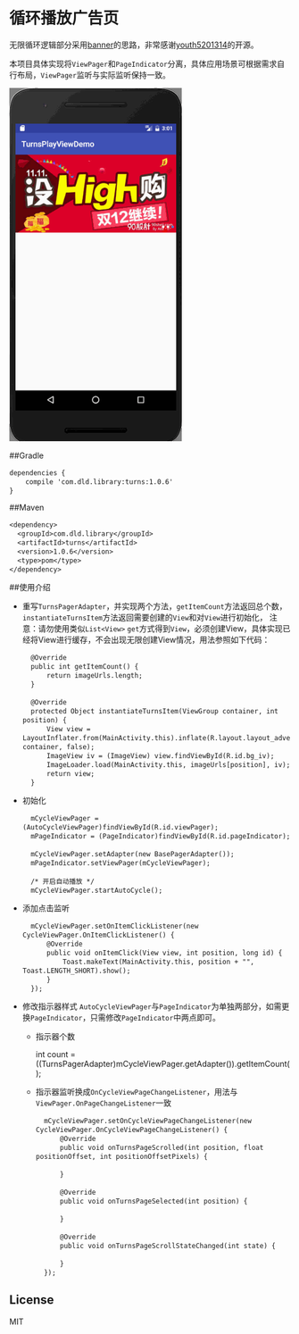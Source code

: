 # 循环播放广告页
无限循环逻辑部分采用[banner](https://github.com/youth5201314/banner)的思路，非常感谢[youth5201314](https://github.com/youth5201314)的开源。

本项目具体实现将`ViewPager`和`PageIndicator`分离，具体应用场景可根据需求自行布局，`ViewPager`监听与实际监听保持一致。

![效果图](https://github.com/danledian/TurnsDemo/blob/master/demo/demo.gif)

##Gradle

    dependencies {
        compile 'com.dld.library:turns:1.0.6'
    }

##Maven

    <dependency>
      <groupId>com.dld.library</groupId>
      <artifactId>turns</artifactId>
      <version>1.0.6</version>
      <type>pom</type>
    </dependency>

##使用介绍
* 重写`TurnsPagerAdapter`，并实现两个方法，`getItemCount`方法返回总个数，`instantiateTurnsItem`方法返回需要创建的`View`和对`View`进行初始化，
注意：请勿使用类似`List<View>` `get`方式得到`View`，必须创建View，具体实现已经将View进行缓存，不会出现无限创建View情况，用法参照如下代码：

        @Override
        public int getItemCount() {
            return imageUrls.length;
        }

        @Override
        protected Object instantiateTurnsItem(ViewGroup container, int position) {
            View view = LayoutInflater.from(MainActivity.this).inflate(R.layout.layout_advert, container, false);
            ImageView iv = (ImageView) view.findViewById(R.id.bg_iv);
            ImageLoader.load(MainActivity.this, imageUrls[position], iv);
            return view;
        }

* 初始化
	
        mCycleViewPager = (AutoCycleViewPager)findViewById(R.id.viewPager);
        mPageIndicator = (PageIndicator)findViewById(R.id.pageIndicator);
		
        mCycleViewPager.setAdapter(new BasePagerAdapter());
        mPageIndicator.setViewPager(mCycleViewPager);
		
		/* 开启自动播放 */
      	mCycleViewPager.startAutoCycle();

* 添加点击监听

        mCycleViewPager.setOnItemClickListener(new CycleViewPager.OnItemClickListener() {
            @Override
            public void onItemClick(View view, int position, long id) {
                Toast.makeText(MainActivity.this, position + "", Toast.LENGTH_SHORT).show();
            }
        });

* 修改指示器样式
`AutoCycleViewPager`与`PageIndicator`为单独两部分，如需更换`PageIndicator`，只需修改`PageIndicator`中两点即可。

	* 指示器个数
	
        int count = ((TurnsPagerAdapter)mCycleViewPager.getAdapter()).getItemCount();
	* 指示器监听换成`OnCycleViewPageChangeListener`，用法与`ViewPager.OnPageChangeListener`一致
		
	        mCycleViewPager.setOnCycleViewPageChangeListener(new CycleViewPager.OnCycleViewPageChangeListener() {
	            @Override
	            public void onTurnsPageScrolled(int position, float positionOffset, int positionOffsetPixels) {
	                
	            }
	
	            @Override
	            public void onTurnsPageSelected(int position) {
	
	            }
	
	            @Override
	            public void onTurnsPageScrollStateChanged(int state) {
	
	            }
	        });

## License

MIT

